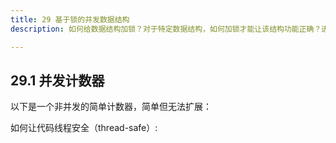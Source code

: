 ```yaml
---
title: 29 基于锁的并发数据结构
description: 如何给数据结构加锁？对于特定数据结构，如何加锁才能让该结构功能正确？进一步，如何对该数据结构加锁，能够保证高性能，让许多线程同时访问该数据结构，即并发访问（concurrently）?

---
```




## 29.1 并发计数器

以下是一个非并发的简单计数器，简单但无法扩展：

<!-- ```c hl_lines="6 12 17 19 24 26 29 30 31 32 33 34 35"
--8<-- "./counter.c"
``` -->

如何让代码线程安全（thread-safe）:

